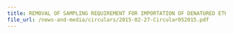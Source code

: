 ```yaml
---
title: REMOVAL OF SAMPLING REQUIREMENT FOR IMPORTATION OF DENATURED ETHYL ALCOHOL
file_url: /news-and-media/circulars/2015-02-27-Circular052015.pdf
---
```

